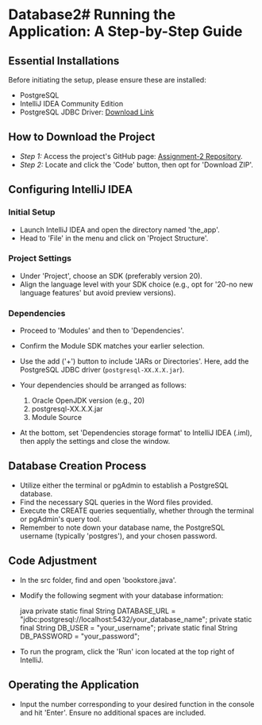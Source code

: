 # Database2# Running the Application: A Step-by-Step Guide

## Essential Installations

Before initiating the setup, please ensure these are installed:

- PostgreSQL
- IntelliJ IDEA Community Edition
- PostgreSQL JDBC Driver: [Download Link](https://jdbc.postgresql.org/download/)

## How to Download the Project

- *Step 1:* Access the project's GitHub page: [Assignment-2 Repository](https://github.com/aaliyevv/Database2).
- *Step 2:* Locate and click the 'Code' button, then opt for 'Download ZIP'.

## Configuring IntelliJ IDEA

### Initial Setup

- Launch IntelliJ IDEA and open the directory named 'the_app'.
- Head to 'File' in the menu and click on 'Project Structure'.

### Project Settings

- Under 'Project', choose an SDK (preferably version 20).
- Align the language level with your SDK choice (e.g., opt for '20-no new language features' but avoid preview versions).

### Dependencies

- Proceed to 'Modules' and then to 'Dependencies'.
- Confirm the Module SDK matches your earlier selection.
- Use the add ('+') button to include 'JARs or Directories'. Here, add the PostgreSQL JDBC driver (`postgresql-XX.X.X.jar`).
- Your dependencies should be arranged as follows:
    1. Oracle OpenJDK version (e.g., 20)
    2. postgresql-XX.X.X.jar
    3. Module Source

- At the bottom, set 'Dependencies storage format' to IntelliJ IDEA (.iml), then apply the settings and close the window.

## Database Creation Process

- Utilize either the terminal or pgAdmin to establish a PostgreSQL database.
- Find the necessary SQL queries in the Word files provided.
- Execute the CREATE queries sequentially, whether through the terminal or pgAdmin's query tool.
- Remember to note down your database name, the PostgreSQL username (typically 'postgres'), and your chosen password.

## Code Adjustment

- In the src folder, find and open 'bookstore.java'.
- Modify the following segment with your database information:

    java
    private static final String DATABASE_URL = "jdbc:postgresql://localhost:5432/your_database_name";
    private static final String DB_USER = "your_username";
    private static final String DB_PASSWORD = "your_password";
    

- To run the program, click the 'Run' icon located at the top right of IntelliJ.

## Operating the Application

- Input the number corresponding to your desired function in the console and hit 'Enter'. Ensure no additional spaces are included.
